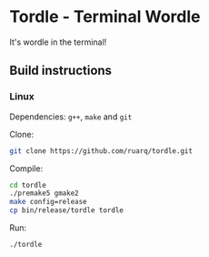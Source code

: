 # Tordle - Terminal Wordle
It's wordle in the terminal!

## Build instructions
### Linux
Dependencies: `g++`, `make` and `git`

Clone:
```bash
git clone https://github.com/ruarq/tordle.git
```

Compile:
```bash
cd tordle
./premake5 gmake2
make config=release
cp bin/release/tordle tordle
```

Run:
```bash
./tordle
```
